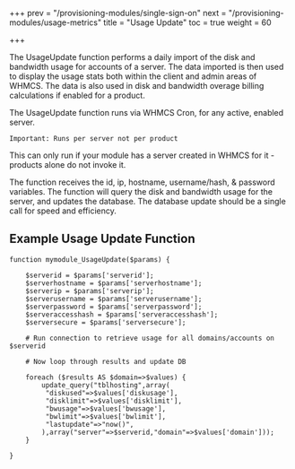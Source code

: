 +++
prev = "/provisioning-modules/single-sign-on"
next = "/provisioning-modules/usage-metrics"
title = "Usage Update"
toc = true
weight = 60

+++

The UsageUpdate function performs a daily import of the disk and bandwidth usage for accounts of a server.
The data imported is then used to display the usage stats both within the client and admin areas of WHMCS.
The data is also used in disk and bandwidth overage billing calculations if enabled for a product.

The UsageUpdate function runs via WHMCS Cron, for any active, enabled server.

`Important: Runs per server not per product`

This can only run if your module has a server created in WHMCS for it - products alone do not invoke it.

The function receives the id, ip, hostname, username/hash, & password variables.
The function will query the disk and bandwidth usage for the server, and updates the database.
The database update should be a single call for speed and efficiency.

## Example Usage Update Function <a id="example-function"></a>

```
function mymodule_UsageUpdate($params) {

	$serverid = $params['serverid'];
	$serverhostname = $params['serverhostname'];
	$serverip = $params['serverip'];
	$serverusername = $params['serverusername'];
	$serverpassword = $params['serverpassword'];
	$serveraccesshash = $params['serveraccesshash'];
	$serversecure = $params['serversecure'];

	# Run connection to retrieve usage for all domains/accounts on $serverid

	# Now loop through results and update DB

	foreach ($results AS $domain=>$values) {
        update_query("tblhosting",array(
         "diskused"=>$values['diskusage'],
         "disklimit"=>$values['disklimit'],
         "bwusage"=>$values['bwusage'],
         "bwlimit"=>$values['bwlimit'],
         "lastupdate"=>"now()",
        ),array("server"=>$serverid,"domain"=>$values['domain']));
    }

}
```
